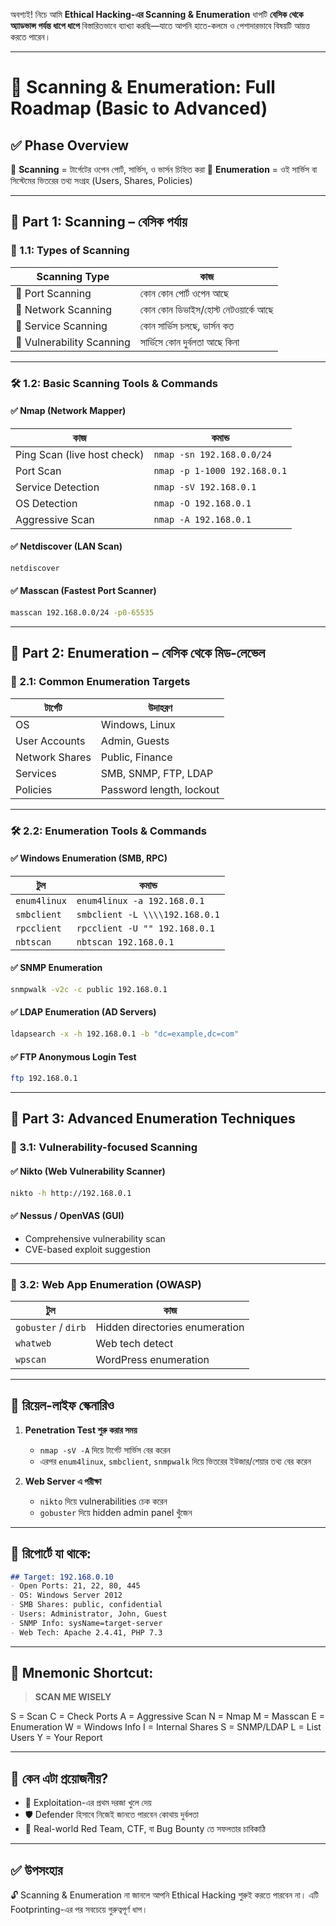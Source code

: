 অবশ্যই! নিচে আমি **Ethical Hacking-এর Scanning & Enumeration** ধাপটি **বেসিক থেকে অ্যাডভান্স পর্যন্ত ধাপে ধাপে** বিস্তারিতভাবে ব্যাখ্যা করছি—যাতে আপনি হাতে-কলমে ও পেশাদারভাবে বিষয়টি আয়ত্ত করতে পারেন।

---

# 🧭 Scanning & Enumeration: Full Roadmap (Basic to Advanced)

## ✅ **Phase Overview**

🔹 **Scanning** = টার্গেটের ওপেন পোর্ট, সার্ভিস, ও ভার্সন চিহ্নিত করা
🔹 **Enumeration** = ওই সার্ভিস বা সিস্টেমের ভিতরের তথ্য সংগ্রহ (Users, Shares, Policies)

---

## 🧱 **Part 1: Scanning – বেসিক পর্যায়**

### 📌 1.1: Types of Scanning

| Scanning Type             | কাজ                                 |
| ------------------------- | ----------------------------------- |
| 🔸 Port Scanning          | কোন কোন পোর্ট ওপেন আছে              |
| 🔸 Network Scanning       | কোন কোন ডিভাইস/হোস্ট নেটওয়ার্কে আছে |
| 🔸 Service Scanning       | কোন সার্ভিস চলছে, ভার্সন কত         |
| 🔸 Vulnerability Scanning | সার্ভিসে কোন দুর্বলতা আছে কিনা      |

---

### 🛠️ 1.2: Basic Scanning Tools & Commands

#### ✅ Nmap (Network Mapper)

| কাজ                         | কমান্ড                       |
| --------------------------- | ---------------------------- |
| Ping Scan (live host check) | `nmap -sn 192.168.0.0/24`    |
| Port Scan                   | `nmap -p 1-1000 192.168.0.1` |
| Service Detection           | `nmap -sV 192.168.0.1`       |
| OS Detection                | `nmap -O 192.168.0.1`        |
| Aggressive Scan             | `nmap -A 192.168.0.1`        |

#### ✅ Netdiscover (LAN Scan)

```bash
netdiscover
```

#### ✅ Masscan (Fastest Port Scanner)

```bash
masscan 192.168.0.0/24 -p0-65535
```

---

## 🧱 **Part 2: Enumeration – বেসিক থেকে মিড-লেভেল**

### 📌 2.1: Common Enumeration Targets

| টার্গেট        | উদাহরণ                   |
| -------------- | ------------------------ |
| OS             | Windows, Linux           |
| User Accounts  | Admin, Guests            |
| Network Shares | Public, Finance          |
| Services       | SMB, SNMP, FTP, LDAP     |
| Policies       | Password length, lockout |

---

### 🛠️ 2.2: Enumeration Tools & Commands

#### ✅ Windows Enumeration (SMB, RPC)

| টুল          | কমান্ড                         |
| ------------ | ------------------------------ |
| `enum4linux` | `enum4linux -a 192.168.0.1`    |
| `smbclient`  | `smbclient -L \\\\192.168.0.1` |
| `rpcclient`  | `rpcclient -U "" 192.168.0.1`  |
| `nbtscan`    | `nbtscan 192.168.0.1`          |

#### ✅ SNMP Enumeration

```bash
snmpwalk -v2c -c public 192.168.0.1
```

#### ✅ LDAP Enumeration (AD Servers)

```bash
ldapsearch -x -h 192.168.0.1 -b "dc=example,dc=com"
```

#### ✅ FTP Anonymous Login Test

```bash
ftp 192.168.0.1
```

---

## 🔐 **Part 3: Advanced Enumeration Techniques**

### 📌 3.1: Vulnerability-focused Scanning

#### ✅ Nikto (Web Vulnerability Scanner)

```bash
nikto -h http://192.168.0.1
```

#### ✅ Nessus / OpenVAS (GUI)

* Comprehensive vulnerability scan
* CVE-based exploit suggestion

---

### 📌 3.2: Web App Enumeration (OWASP)

| টুল                 | কাজ                            |
| ------------------- | ------------------------------ |
| `gobuster` / `dirb` | Hidden directories enumeration |
| `whatweb`           | Web tech detect                |
| `wpscan`            | WordPress enumeration          |

---

## 🧪 রিয়েল-লাইফ স্কেনারিও

1. **Penetration Test শুরু করার সময়**

   * `nmap -sV -A` দিয়ে টার্গেট সার্ভিস বের করেন
   * এরপর `enum4linux`, `smbclient`, `snmpwalk` দিয়ে ভিতরের ইউজার/শেয়ার তথ্য বের করেন

2. **Web Server এ পরীক্ষা**

   * `nikto` দিয়ে vulnerabilities চেক করেন
   * `gobuster` দিয়ে hidden admin panel খুঁজেন

---

## 📁 রিপোর্টে যা থাকে:

```markdown
## Target: 192.168.0.10
- Open Ports: 21, 22, 80, 445
- OS: Windows Server 2012
- SMB Shares: public, confidential
- Users: Administrator, John, Guest
- SNMP Info: sysName=target-server
- Web Tech: Apache 2.4.41, PHP 7.3
```

---

## 🧠 Mnemonic Shortcut:

> **SCAN ME WISELY**

S = Scan
C = Check Ports
A = Aggressive Scan
N = Nmap
M = Masscan
E = Enumeration
W = Windows Info
I = Internal Shares
S = SNMP/LDAP
L = List Users
Y = Your Report

---

## 📌 কেন এটা প্রয়োজনীয়?

* 🎯 Exploitation-এর প্রথম দরজা খুলে দেয়
* 🛡️ Defender হিসাবে নিজেই জানতে পারবেন কোথায় দুর্বলতা
* 🧠 Real-world Red Team, CTF, বা Bug Bounty তে সফলতার চাবিকাঠি

---

## ✅ উপসংহার

🔓 Scanning & Enumeration না জানলে আপনি Ethical Hacking শুরুই করতে পারবেন না। এটি Footprinting-এর পর সবচেয়ে গুরুত্বপূর্ণ ধাপ।

